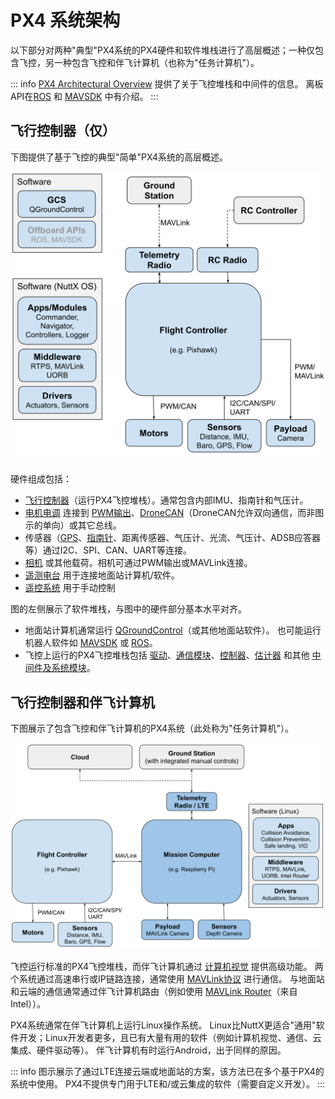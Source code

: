 # PX4 系统架构

以下部分对两种"典型"PX4系统的PX4硬件和软件堆栈进行了高层概述；一种仅包含飞控，另一种包含飞控和伴飞计算机（也称为"任务计算机"）。

::: info
[PX4 Architectural Overview](../concept/architecture.md) 提供了关于飞控堆栈和中间件的信息。
离板API在[ROS](../ros/index.md) 和 [MAVSDK](https://mavsdk.mavlink.io/main/en/) 中有介绍。
:::

## 飞行控制器（仅）

下图提供了基于飞控的典型"简单"PX4系统的高层概述。

![PX4架构 - 仅飞控系统](../../assets/diagrams/px4_arch_fc.svg)

<!-- 绘图源文件: https://docs.google.com/drawings/d/1_2n43WrbkWTs1kz0w0avVEeebJbfTj5SSqvCmvSOBdU/edit -->

硬件组成包括：

- [飞行控制器](../flight_controller/index.md)（运行PX4飞控堆栈）。通常包含内部IMU、指南针和气压计。
- [电机电调](../peripherals/esc_motors.md) 连接到 [PWM输出](../peripherals/pwm_escs_and_servo.md)、[DroneCAN](../dronecan/escs.md)（DroneCAN允许双向通信，而非图示的单向）或其它总线。
- 传感器（[GPS](../gps_compass/index.md)、[指南针](../gps_compass/index.md)、距离传感器、气压计、光流、气压计、ADSB应答器等）通过I2C、SPI、CAN、UART等连接。
- [相机](../camera/index.md) 或其他载荷。相机可通过PWM输出或MAVLink连接。
- [遥测电台](../telemetry/index.md) 用于连接地面站计算机/软件。
- [遥控系统](../getting_started/rc_transmitter_receiver.md) 用于手动控制

图的左侧展示了软件堆栈，与图中的硬件部分基本水平对齐。

- 地面站计算机通常运行 [QGroundControl](../getting_started/px4_basic_concepts.md#qgc)（或其他地面站软件）。
  也可能运行机器人软件如 [MAVSDK](https://mavsdk.mavlink.io/) 或 [ROS](../ros/index.md)。
- 飞控上运行的PX4飞控堆栈包括 [驱动](../modules/modules_driver.md)、[通信模块](../modules/modules_communication.md)、[控制器](../modules/modules_controller.md)、[估计器](../modules/modules_controller.md) 和其他 [中间件及系统模块](../modules/modules_main.md)。

## 飞行控制器和伴飞计算机

下图展示了包含飞控和伴飞计算机的PX4系统（此处称为"任务计算机"）。

![PX4架构 - 飞控 + 伴飞计算机](../../assets/diagrams/px4_arch_fc_companion.svg)

<!-- 绘图源文件: https://docs.google.com/drawings/d/1zFtvA_B-BmfmxFmAd-XIvAZ-jRqOydj0aBtqSolBcqI/edit -->

飞控运行标准的PX4飞控堆栈，而伴飞计算机通过 [计算机视觉](../computer_vision/index.md) 提供高级功能。
两个系统通过高速串行或IP链路连接，通常使用 [MAVLink协议](https://mavlink.io/en/) 进行通信。
与地面站和云端的通信通常通过伴飞计算机路由（例如使用 [MAVLink Router](https://github.com/mavlink-router/mavlink-router)（来自Intel））。

PX4系统通常在伴飞计算机上运行Linux操作系统。
Linux比NuttX更适合"通用"软件开发；Linux开发者更多，且已有大量有用的软件（例如计算机视觉、通信、云集成、硬件驱动等）。
伴飞计算机有时运行Android，出于同样的原因。

::: info
图示展示了通过LTE连接云端或地面站的方案，该方法已在多个基于PX4的系统中使用。
PX4不提供专门用于LTE和/或云集成的软件（需要自定义开发）。
:::